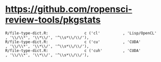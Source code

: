 # https://github.com/ropensci-review-tools/pkgstats

```console
R/file-type-dict.R:                c ('cl'          , 'Lisp/OpenCL'           , '\\/\\*', '\\*\\/', '^\\s*\\/\\/'),
R/file-type-dict.R:                c ('cu'          , 'CUDA'                  , '\\/\\*', '\\*\\/', '^\\s*\\/\\/'),
R/file-type-dict.R:                c ('cuh'         , 'CUDA'                  , '\\/\\*', '\\*\\/', '^\\s*\\/\\/'),

```

